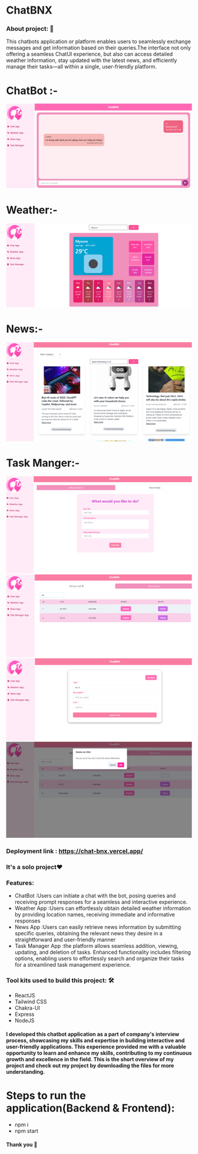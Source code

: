 # ChatBNX


<h3>About project: 🙌</h3>
This chatbots  application or platform enables users to seamlessly exchange messages and get information based on their queries.The interface not only offering a seamless ChatUI experience, but also can access detailed weather information, stay updated with the latest news, and efficiently manage their tasks—all within a single, user-friendly platform.
<h1>ChatBot :-</h1>
<img src="https://github.com/arundhathi6/ChatBNX/blob/main/chatnbx/src/Images/chatApp.png" />
<h1>Weather:-</h1>
<img src="https://github.com/arundhathi6/ChatBNX/blob/main/chatnbx/src/Images/weatherApp.png"/>
<h1>News:-</h1>
<img src="https://github.com/arundhathi6/ChatBNX/blob/main/chatnbx/src/Images/newsapp.png"/>
<h1>Task Manger:-</h1>
<img src="https://github.com/arundhathi6/ChatBNX/blob/main/chatnbx/src/Images/taskApp.png"/>
<img src="https://github.com/arundhathi6/ChatBNX/blob/main/chatnbx/src/Images/filter_taskapp.png"/>
<img src="https://github.com/arundhathi6/ChatBNX/blob/main/chatnbx/src/Images/update_task.png"/>
<img src="https://github.com/arundhathi6/ChatBNX/blob/main/chatnbx/src/Images/taskDelete.png"/>

<h3>Deployment link : <a href="https://chat-bnx.vercel.app/">https://chat-bnx.vercel.app/</a></h3>
<h3>It's a solo project❤️</h3>
    
   <h3>Features:</h3>
      <ul>
            <li> ChatBot :Users can initiate a chat with the bot, posing queries and receiving prompt responses for a seamless and interactive experience.</li>
            <li> Weather App :Users can effortlessly obtain detailed weather information by providing location names, receiving immediate and informative responses</li>
            <li> News App :Users can easily retrieve news information by submitting specific queries, obtaining the relevant news they desire in a straightforward and user-friendly manner</li>
            <li> Task Manager App :the platform allows seamless addition, viewing, updating, and deletion of tasks. Enhanced functionality includes filtering options, enabling users to effortlessly search and organize their tasks for a streamlined task management experience.</li>
      </ul>
   <h3>Tool kits used to build this project: 🛠</h3>
  <ul>
   <li>ReactJS</li>
   <li>Tailwind CSS</li>
   <li>Chakra-UI</li>
   <li>Express</li>
   <li>NodeJS</li>
  </ul>
  <h4>I developed this chatbot application as a part of company's interview process, showcasing my skills and expertise in building interactive and user-friendly applications. This experience provided me with a valuable opportunity to learn and enhance my skills, contributing to my continuous growth and excellence in the field. This is the short overview of my project and check out my project by downloading the files for more understanding.</h4>
  <h1>Steps to run the application(Backend & Frontend):</h1>
    <ul>
   <li>npm i</li>
   <li>npm start</li>
  </ul>
  <h4>Thank you 🙌</h4>

